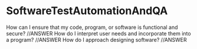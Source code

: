 # SoftwareTestAutomationAndQA

How can I ensure that my code, program, or software is functional and secure?
  //ANSWER
How do I interpret user needs and incorporate them into a program?
  //ANSWER
How do I approach designing software?
  //ANSWER
